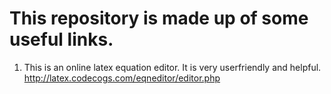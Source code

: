 # This repository is made up of some useful links.

1. This is an online latex equation editor. It is very userfriendly and helpful.
<http://latex.codecogs.com/eqneditor/editor.php>

